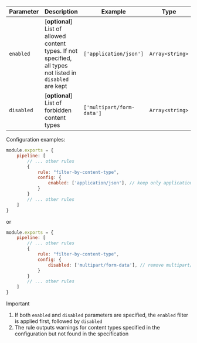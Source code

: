 | Parameter  | Description                                          | Example                | Type           | Default |
|------------|------------------------------------------------------|------------------------|----------------|---------|
| `enabled`  | [**optional**] List of allowed content types. If not specified, all types not listed in `disabled` are kept | `['application/json']` | `Array<string>` |         |
| `disabled` | [**optional**] List of forbidden content types       | `['multipart/form-data']` | `Array<string>` |         |

Configuration examples:

```js
module.exports = {
    pipeline: [
        // ... other rules
        {
            rule: "filter-by-content-type",
            config: {
                enabled: ['application/json'], // keep only application/json content type, remove all others
            }
        }
        // ... other rules
    ]
}
```

or

```js
module.exports = {
    pipeline: [
        // ... other rules
        {
            rule: "filter-by-content-type",
            config: {
                disabled: ['multipart/form-data'], // remove multipart/form-data content type, keep all others
            }
        }
        // ... other rules
    ]
}
``` 

> [!IMPORTANT]
> 1. If both `enabled` and `disabled` parameters are specified, the `enabled` filter is applied first, followed by `disabled`
> 2. The rule outputs warnings for content types specified in the configuration but not found in the specification 